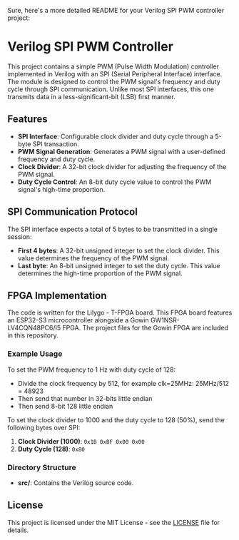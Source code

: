 Sure, here's a more detailed README for your Verilog SPI PWM controller project:

# Verilog SPI PWM Controller

This project contains a simple PWM (Pulse Width Modulation) controller implemented in Verilog with an SPI (Serial Peripheral Interface) interface. The module is designed to control the PWM signal's frequency and duty cycle through SPI communication. Unlike most SPI interfaces, this one transmits data in a less-significant-bit (LSB) first manner.

## Features

- **SPI Interface**: Configurable clock divider and duty cycle through a 5-byte SPI transaction.
- **PWM Signal Generation**: Generates a PWM signal with a user-defined frequency and duty cycle.
- **Clock Divider**: A 32-bit clock divider for adjusting the frequency of the PWM signal.
- **Duty Cycle Control**: An 8-bit duty cycle value to control the PWM signal's high-time proportion.

## SPI Communication Protocol

The SPI interface expects a total of 5 bytes to be transmitted in a single session:

- **First 4 bytes**: A 32-bit unsigned integer to set the clock divider. This value determines the frequency of the PWM signal.
- **Last byte**: An 8-bit unsigned integer to set the duty cycle. This value determines the high-time proportion of the PWM signal.

## FPGA Implementation

The code is written for the Lilygo - T-FPGA board. This FPGA board features an ESP32-S3 microcontroller alongside a Gowin GW1NSR-LV4CQN48PC6/I5 FPGA. The project files for the Gowin FPGA are included in this repository.

### Example Usage
To set the PWM frequency to 1 Hz with duty cycle of 128:
* Divide the clock frequency by 512, for example clk=25MHz: 25MHz/512 = 48923
* Then send that number in 32-bits little endian
* Then send 8-bit 128 little endian

To set the clock divider to 1000 and the duty cycle to 128 (50%), send the following bytes over SPI:

1. **Clock Divider (1000)**: `0x1B 0xBF 0x00 0x00`
2. **Duty Cycle (128)**: `0x80`

### Directory Structure

- **src/**: Contains the Verilog source code.

## License

This project is licensed under the MIT License - see the [LICENSE](LICENSE) file for details.

